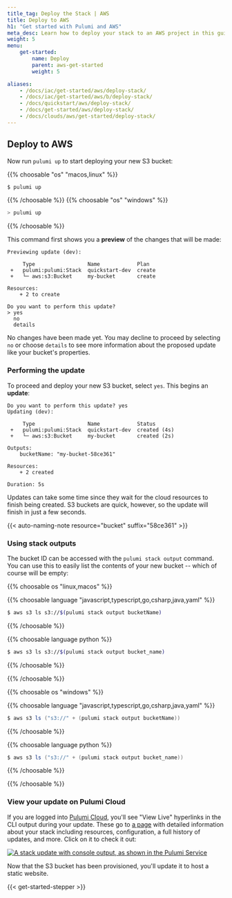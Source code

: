 ```yaml
---
title_tag: Deploy the Stack | AWS
title: Deploy to AWS
h1: "Get started with Pulumi and AWS"
meta_desc: Learn how to deploy your stack to an AWS project in this guide.
weight: 5
menu:
    get-started:
        name: Deploy
        parent: aws-get-started
        weight: 5

aliases:
    - /docs/iac/get-started/aws/deploy-stack/
    - /docs/iac/get-started/aws/b/deploy-stack/
    - /docs/quickstart/aws/deploy-stack/
    - /docs/get-started/aws/deploy-stack/
    - /docs/clouds/aws/get-started/deploy-stack/
---
```


## Deploy to AWS

Now run `pulumi up` to start deploying your new S3 bucket:

{{% choosable "os" "macos,linux" %}}

```bash
$ pulumi up
```

{{% /choosable %}}
{{% choosable "os" "windows" %}}

```powershell
> pulumi up
```

{{% /choosable %}}

This command first shows you a **preview** of the changes that will be made:

```
Previewing update (dev):

     Type                 Name            Plan
 +   pulumi:pulumi:Stack  quickstart-dev  create
 +   └─ aws:s3:Bucket     my-bucket       create

Resources:
    + 2 to create

Do you want to perform this update?
> yes
  no
  details
```

No changes have been made yet. You may decline to proceed by selecting `no` or choose `details` to
see more information about the proposed update like your bucket's properties.

### Performing the update

To proceed and deploy your new S3 bucket, select `yes`. This begins an **update**:

```
Do you want to perform this update? yes
Updating (dev):

     Type                 Name            Status
 +   pulumi:pulumi:Stack  quickstart-dev  created (4s)
 +   └─ aws:s3:Bucket     my-bucket       created (2s)

Outputs:
    bucketName: "my-bucket-58ce361"

Resources:
    + 2 created

Duration: 5s
```

Updates can take some time since they wait for the cloud resources to finish being created. S3 buckets are quick,
however, so the update will finish in just a few seconds.

{{< auto-naming-note resource="bucket" suffix="58ce361" >}}

### Using stack outputs

The bucket ID can be accessed with the `pulumi stack output` command. You can use this to easily list
the contents of your new bucket -- which of course will be empty:

{{% choosable os "linux,macos" %}}

{{% choosable language "javascript,typescript,go,csharp,java,yaml" %}}

```bash
$ aws s3 ls s3://$(pulumi stack output bucketName)
```

{{% /choosable %}}

{{% choosable language python %}}

```bash
$ aws s3 ls s3://$(pulumi stack output bucket_name)
```

{{% /choosable %}}

{{% /choosable %}}

{{% choosable os "windows" %}}

{{% choosable language "javascript,typescript,go,csharp,java,yaml" %}}

```powershell
$ aws s3 ls ("s3://" + (pulumi stack output bucketName))
```

{{% /choosable %}}

{{% choosable language python %}}

```powershell
$ aws s3 ls ("s3://" + (pulumi stack output bucket_name))
```

{{% /choosable %}}

{{% /choosable %}}

### View your update on Pulumi Cloud

If you are logged into [Pulumi Cloud](/docs/pulumi-cloud), you'll see "View Live" hyperlinks in the CLI output during your
update. These go to [a page](https://app.pulumi.com) with detailed information about your stack including resources,
configuration, a full history of updates, and more. Click on it to check it out:

<a href="/images/getting-started/console-update.png" target="_blank">
    <img src="/images/getting-started/console-update.png" alt="A stack update with console output, as shown in the Pulumi Service" />
</a>

Now that the S3 bucket has been provisioned, you'll update it to host a static website.

{{< get-started-stepper >}}
